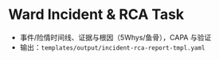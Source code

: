 # Ward Incident & RCA Task

- 事件/险情时间线、证据与根因（5Whys/鱼骨），CAPA 与验证
- 输出：`templates/output/incident-rca-report-tmpl.yaml`
